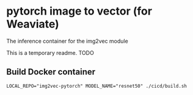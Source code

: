 # pytorch image to vector (for Weaviate)
The inference container for the img2vec module

This is a temporary readme. TODO

## Build Docker container

```
LOCAL_REPO="img2vec-pytorch" MODEL_NAME="resnet50" ./cicd/build.sh
```
